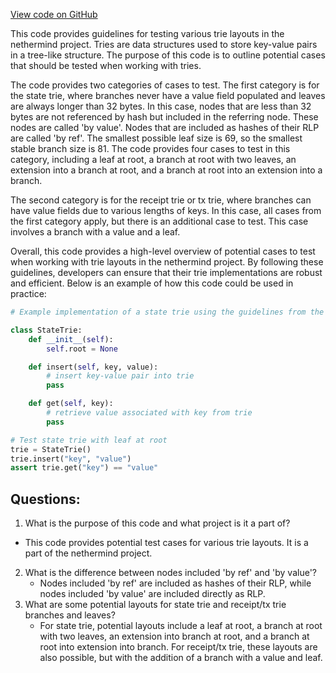 [View code on GitHub](https://github.com/nethermindeth/nethermind/Nethermind.Trie/trieCases.txt)

This code provides guidelines for testing various trie layouts in the nethermind project. Tries are data structures used to store key-value pairs in a tree-like structure. The purpose of this code is to outline potential cases that should be tested when working with tries.

The code provides two categories of cases to test. The first category is for the state trie, where branches never have a value field populated and leaves are always longer than 32 bytes. In this case, nodes that are less than 32 bytes are not referenced by hash but included in the referring node. These nodes are called 'by value'. Nodes that are included as hashes of their RLP are called 'by ref'. The smallest possible leaf size is 69, so the smallest stable branch size is 81. The code provides four cases to test in this category, including a leaf at root, a branch at root with two leaves, an extension into a branch at root, and a branch at root into an extension into a branch.

The second category is for the receipt trie or tx trie, where branches can have value fields due to various lengths of keys. In this case, all cases from the first category apply, but there is an additional case to test. This case involves a branch with a value and a leaf.

Overall, this code provides a high-level overview of potential cases to test when working with trie layouts in the nethermind project. By following these guidelines, developers can ensure that their trie implementations are robust and efficient. Below is an example of how this code could be used in practice:

```python
# Example implementation of a state trie using the guidelines from the nethermind project

class StateTrie:
    def __init__(self):
        self.root = None

    def insert(self, key, value):
        # insert key-value pair into trie
        pass

    def get(self, key):
        # retrieve value associated with key from trie
        pass

# Test state trie with leaf at root
trie = StateTrie()
trie.insert("key", "value")
assert trie.get("key") == "value"
```
## Questions: 
 1. What is the purpose of this code and what project is it a part of?
   - This code provides potential test cases for various trie layouts. It is a part of the nethermind project.
2. What is the difference between nodes included 'by ref' and 'by value'?
   - Nodes included 'by ref' are included as hashes of their RLP, while nodes included 'by value' are included directly as RLP.
3. What are some potential layouts for state trie and receipt/tx trie branches and leaves?
   - For state trie, potential layouts include a leaf at root, a branch at root with two leaves, an extension into branch at root, and a branch at root into extension into branch. For receipt/tx trie, these layouts are also possible, but with the addition of a branch with a value and leaf.